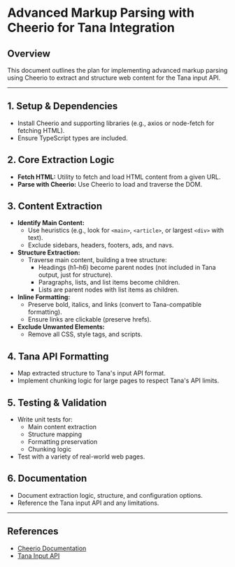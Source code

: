 # Advanced Markup Parsing with Cheerio for Tana Integration

## Overview
This document outlines the plan for implementing advanced markup parsing using Cheerio to extract and structure web content for the Tana input API.

---

## 1. Setup & Dependencies
- Install Cheerio and supporting libraries (e.g., axios or node-fetch for fetching HTML).
- Ensure TypeScript types are included.

## 2. Core Extraction Logic
- **Fetch HTML:** Utility to fetch and load HTML content from a given URL.
- **Parse with Cheerio:** Use Cheerio to load and traverse the DOM.

## 3. Content Extraction
- **Identify Main Content:**
  - Use heuristics (e.g., look for `<main>`, `<article>`, or largest `<div>` with text).
  - Exclude sidebars, headers, footers, ads, and navs.
- **Structure Extraction:**
  - Traverse main content, building a tree structure:
    - Headings (h1–h6) become parent nodes (not included in Tana output, just for structure).
    - Paragraphs, lists, and list items become children.
    - Lists are parent nodes with list items as children.
- **Inline Formatting:**
  - Preserve bold, italics, and links (convert to Tana-compatible formatting).
  - Ensure links are clickable (preserve hrefs).
- **Exclude Unwanted Elements:**
  - Remove all CSS, style tags, and scripts.

## 4. Tana API Formatting
- Map extracted structure to Tana's input API format.
- Implement chunking logic for large pages to respect Tana's API limits.

## 5. Testing & Validation
- Write unit tests for:
  - Main content extraction
  - Structure mapping
  - Formatting preservation
  - Chunking logic
- Test with a variety of real-world web pages.

## 6. Documentation
- Document extraction logic, structure, and configuration options.
- Reference the Tana input API and any limitations.

---

## References
- [Cheerio Documentation](https://cheerio.js.org/)
- [Tana Input API](https://tana.inc/docs/input-api) 